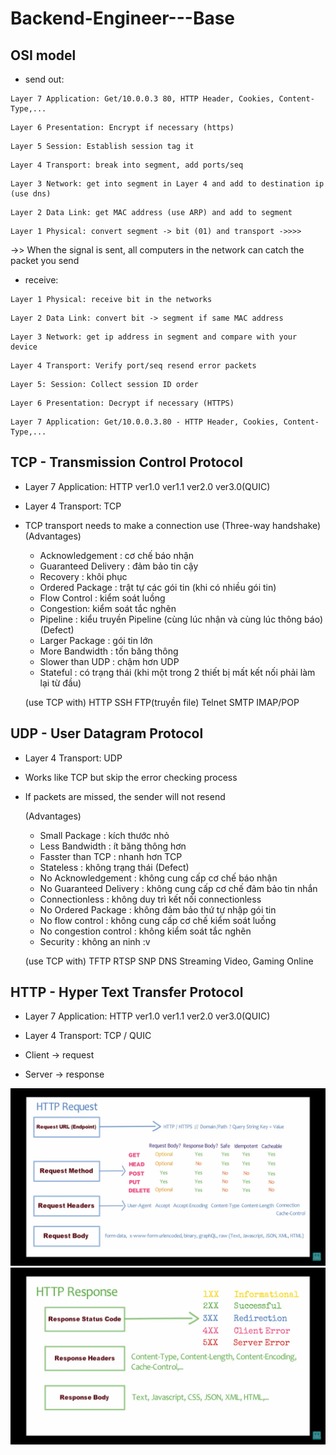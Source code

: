 # Backend-Engineer---Base

## OSI model
- send out:
```
Layer 7 Application: Get/10.0.0.3 80, HTTP Header, Cookies, Content-Type,...
```
```
Layer 6 Presentation: Encrypt if necessary (https)
```
```
Layer 5 Session: Establish session tag it
```
```
Layer 4 Transport: break into segment, add ports/seq
```
```
Layer 3 Network: get into segment in Layer 4 and add to destination ip (use dns)
```
```
Layer 2 Data Link: get MAC address (use ARP) and add to segment
```
```
Layer 1 Physical: convert segment -> bit (01) and transport ->>>>
```
->> When the signal is sent, all computers in the network can catch the packet you send

- receive:
```
Layer 1 Physical: receive bit in the networks
```
```
Layer 2 Data Link: convert bit -> segment if same MAC address
```
```
Layer 3 Network: get ip address in segment and compare with your device 
```
```
Layer 4 Transport: Verify port/seq resend error packets
```
```
Layer 5: Session: Collect session ID order
```
```
Layer 6 Presentation: Decrypt if necessary (HTTPS)
```
```
Layer 7 Application: Get/10.0.0.3.80 - HTTP Header, Cookies, Content-Type,...
```

## TCP - Transmission Control Protocol
- Layer 7 Application: HTTP ver1.0 ver1.1 ver2.0 ver3.0(QUIC)
- Layer 4 Transport: TCP

- TCP transport needs to make a connection use (Three-way handshake)
    (Advantages)
    + Acknowledgement : cơ chế báo nhận
    + Guaranteed Delivery : đảm bảo tin cậy
    + Recovery : khôi phục
    + Ordered Package : trật tự các gói tin (khi có nhiều gói tin)
    + Flow Control : kiểm soát luồng
    + Congestion: kiểm soát tắc nghẽn
    + Pipeline : kiểu truyền Pipeline (cùng lúc nhận và cùng lúc thông báo)
    (Defect)
    + Larger Package : gói tin lớn
    + More Bandwidth : tốn băng thông
    + Slower than UDP : chậm hơn UDP
    + Stateful : có trạng thái (khi một trong 2 thiết bị mất kết nối phải làm lại từ đầu)

    (use TCP with)
    HTTP SSH FTP(truyền file) Telnet SMTP IMAP/POP

## UDP - User Datagram Protocol
- Layer 4 Transport: UDP

- Works like TCP but skip the error checking process
- If packets are missed, the sender will not resend

    (Advantages)
    + Small Package : kích thước nhỏ
    + Less Bandwidth : ít băng thông hơn
    + Fasster than TCP : nhanh hơn TCP
    + Stateless : không trạng thái
    (Defect)
    + No Acknowledgement : không cung cấp cơ chế báo nhận
    + No Guaranteed Delivery : không cung cấp cơ chế đảm bảo tin nhắn
    + Connectionless : không duy trì kết nối connectionless
    + No Ordered Package : không đảm bảo thứ tự nhập gói tin
    + No flow control : không cung cấp cơ chế kiểm soát luồng
    + No congestion control : không kiểm soát tắc nghẽn
    + Security : không an ninh :v

    (use TCP with)
    TFTP RTSP SNP DNS
    Streaming Video, Gaming Online

## HTTP - Hyper Text Transfer Protocol
- Layer 7 Application: HTTP ver1.0 ver1.1 ver2.0 ver3.0(QUIC)
- Layer 4 Transport: TCP / QUIC

- Client -> request
- Server -> response

<img src="./img/http request.png"></img>
<img src="./img/http response.png"></img>